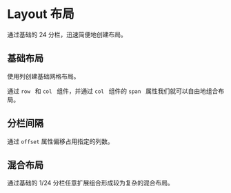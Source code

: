 # Layout 布局

通过基础的 24 分栏，迅速简便地创建布局。

## 基础布局

使用列创建基础网格布局。

<p>通过 <code>row </code> 和 <code>col </code> 组件，并通过 <code>col </code> 组件的 <code>span </code> 属性我们就可以自由地组合布局。</p>

<demo vue="../../example/layout/base.vue"></demo>

## 分栏间隔

通过 <code>offset</code> 属性偏移占用指定的列数。

<demo vue="../../example/layout/offset.vue"></demo>

## 混合布局

通过基础的 1/24 分栏任意扩展组合形成较为复杂的混合布局。

<demo vue="../../example/layout/mix.vue"></demo>
